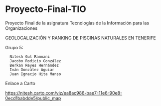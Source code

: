 # Proyecto-Final-TIO

Proyecto Final de la asignatura Tecnologías de la Información para las Organizaciones

GEOLOCALIZACIÓN Y RANKING DE PISCINAS NATURALES EN TENERIFE

Grupo 5:

      Nitesh Gul Ramnani
      Jacobo Rodicio González
      Berkan Reyes Hernández 
      Iván González Aguiar
      Juan Ignacio Hita Manso

Enlace a Carto

https://nitesh.carto.com/viz/ea8ac986-bae7-11e6-90e8-0ecd1babdde5/public_map
